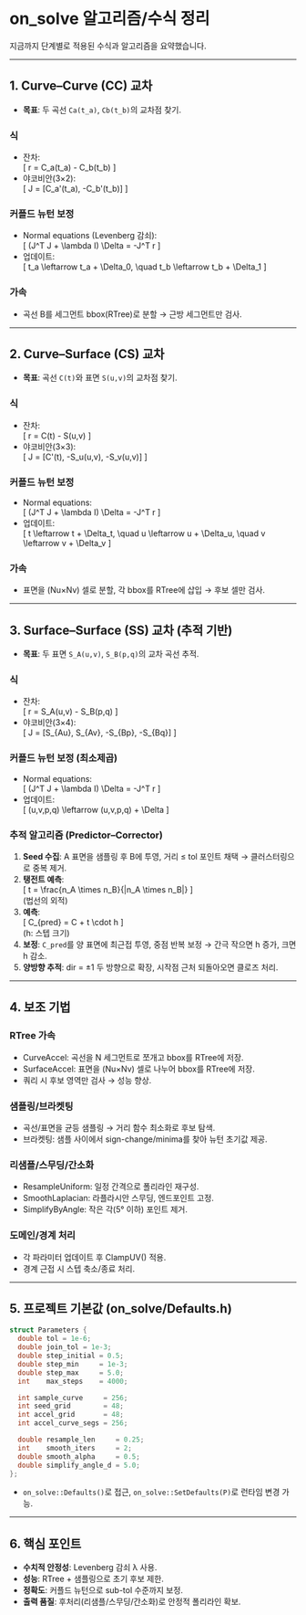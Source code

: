 # on_solve 알고리즘/수식 정리

지금까지 단계별로 적용된 수식과 알고리즘을 요약했습니다.

---

## 1. Curve–Curve (CC) 교차

- **목표**: 두 곡선 `Ca(t_a)`, `Cb(t_b)`의 교차점 찾기.

### 식
- 잔차:  
  \[ r = C_a(t_a) - C_b(t_b) \]
- 야코비안(3×2):  
  \[ J = [C_a'(t_a), -C_b'(t_b)] \]

### 커플드 뉴턴 보정
- Normal equations (Levenberg 감쇠):  
  \[ (J^T J + \lambda I) \Delta = -J^T r \]
- 업데이트:  
  \[ t_a \leftarrow t_a + \Delta_0, \quad t_b \leftarrow t_b + \Delta_1 \]

### 가속
- 곡선 B를 세그먼트 bbox(RTree)로 분할 → 근방 세그먼트만 검사.

---

## 2. Curve–Surface (CS) 교차

- **목표**: 곡선 `C(t)`와 표면 `S(u,v)`의 교차점 찾기.

### 식
- 잔차:  
  \[ r = C(t) - S(u,v) \]
- 야코비안(3×3):  
  \[ J = [C'(t), -S_u(u,v), -S_v(u,v)] \]

### 커플드 뉴턴 보정
- Normal equations:  
  \[ (J^T J + \lambda I) \Delta = -J^T r \]
- 업데이트:  
  \[ t \leftarrow t + \Delta_t, \quad u \leftarrow u + \Delta_u, \quad v \leftarrow v + \Delta_v \]

### 가속
- 표면을 (Nu×Nv) 셀로 분할, 각 bbox를 RTree에 삽입 → 후보 셀만 검사.

---

## 3. Surface–Surface (SS) 교차 (추적 기반)

- **목표**: 두 표면 `S_A(u,v)`, `S_B(p,q)`의 교차 곡선 추적.

### 식
- 잔차:  
  \[ r = S_A(u,v) - S_B(p,q) \]
- 야코비안(3×4):  
  \[ J = [S_{Au}, S_{Av}, -S_{Bp}, -S_{Bq}] \]

### 커플드 뉴턴 보정 (최소제곱)
- Normal equations:  
  \[ (J^T J + \lambda I) \Delta = -J^T r \]
- 업데이트:  
  \[ (u,v,p,q) \leftarrow (u,v,p,q) + \Delta \]

### 추적 알고리즘 (Predictor–Corrector)
1. **Seed 수집**: A 표면을 샘플링 후 B에 투영, 거리 ≤ tol 포인트 채택 → 클러스터링으로 중복 제거.
2. **탱전트 예측**:  
   \[ t = \frac{n_A \times n_B}{\|n_A \times n_B\|} \]  
   (법선의 외적)
3. **예측**:  
   \[ C_{pred} = C + t \cdot h \]  
   (h: 스텝 크기)
4. **보정**: `C_pred`를 양 표면에 최근접 투영, 중점 반복 보정 → 간극 작으면 h 증가, 크면 h 감소.
5. **양방향 추적**: dir = ±1 두 방향으로 확장, 시작점 근처 되돌아오면 클로즈 처리.

---

## 4. 보조 기법

### RTree 가속
- CurveAccel: 곡선을 N 세그먼트로 쪼개고 bbox를 RTree에 저장.
- SurfaceAccel: 표면을 (Nu×Nv) 셀로 나누어 bbox를 RTree에 저장.
- 쿼리 시 후보 영역만 검사 → 성능 향상.

### 샘플링/브라켓팅
- 곡선/표면을 균등 샘플링 → 거리 함수 최소화로 후보 탐색.
- 브라켓팅: 샘플 사이에서 sign-change/minima를 찾아 뉴턴 초기값 제공.

### 리샘플/스무딩/간소화
- ResampleUniform: 일정 간격으로 폴리라인 재구성.
- SmoothLaplacian: 라플라시안 스무딩, 엔드포인트 고정.
- SimplifyByAngle: 작은 각(5° 이하) 포인트 제거.

### 도메인/경계 처리
- 각 파라미터 업데이트 후 ClampUV() 적용.
- 경계 근접 시 스텝 축소/종료 처리.

---

## 5. 프로젝트 기본값 (on_solve/Defaults.h)

```cpp
struct Parameters {
  double tol = 1e-6;
  double join_tol = 1e-3;
  double step_initial = 0.5;
  double step_min     = 1e-3;
  double step_max     = 5.0;
  int    max_steps    = 4000;

  int sample_curve     = 256;
  int seed_grid        = 48;
  int accel_grid       = 48;
  int accel_curve_segs = 256;

  double resample_len     = 0.25;
  int    smooth_iters     = 2;
  double smooth_alpha     = 0.5;
  double simplify_angle_d = 5.0;
};
```

- `on_solve::Defaults()`로 접근, `on_solve::SetDefaults(P)`로 런타임 변경 가능.

---

## 6. 핵심 포인트

- **수치적 안정성**: Levenberg 감쇠 λ 사용.
- **성능**: RTree + 샘플링으로 초기 후보 제한.
- **정확도**: 커플드 뉴턴으로 sub-tol 수준까지 보정.
- **출력 품질**: 후처리(리샘플/스무딩/간소화)로 안정적 폴리라인 확보.
